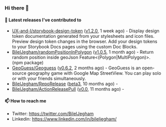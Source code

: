 ### Hi there 👋

#### 🔭 Latest releases I've contributed to

- [UX-and-I/storybook-design-token](https://github.com/UX-and-I/storybook-design-token) ([v1.2.0](https://github.com/UX-and-I/storybook-design-token/releases/tag/v1.2.0), 1 week ago) - Display design token documentation generated from your stylesheets and icon files. Preview design token changes in the browser. Add your design tokens to your Storybook Docs pages using the custom Doc Blocks.
- [BilelJegham/randomPositionInPolygon](https://github.com/BilelJegham/randomPositionInPolygon) ([v1.0.5](https://github.com/BilelJegham/randomPositionInPolygon/releases/tag/v1.0.5), 1 month ago) - Return random position inside geoJson Feature&lt;(Polygon|MultiPolygon)&gt;. (npm package) 
- [GeoGuess/Geoguess](https://github.com/GeoGuess/Geoguess) ([v0.6.2](https://github.com/GeoGuess/Geoguess/releases/tag/v0.6.2), 2 months ago) - GeoGuess is an open-source geography game with Google Map StreetView. You can play solo or with your friends simultaneously.
- [BilelJegham/RepoRelease](https://github.com/BilelJegham/RepoRelease) ([beta3](https://github.com/BilelJegham/RepoRelease/releases/tag/beta3), 10 months ago) - 
- [BilelJegham/ActionReleasePull](https://github.com/BilelJegham/ActionReleasePull) ([v0.0](https://github.com/BilelJegham/ActionReleasePull/releases/tag/v0.0), 11 months ago) - 

#### 📫 How to reach me

- Twitter: https://twitter.com/BilelJegham
- Linkedin: https://www.linkedin.com/in/bileljegham/
